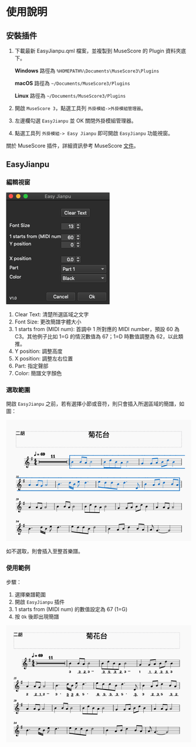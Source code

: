 # 使用說明
## 安裝插件
1. 下載最新 EasyJianpu.qml 檔案，並複製到 MuseScore 的 Plugin 資料夾底下。

	**Windows** 路徑為 `%HOMEPATH%\Documents\MuseScore3\Plugins`
	
	
	**macOS** 路徑為 `~/Documents/MuseScore3/Plugins`
	
	**Linux** 路徑為 `~/Documents/MuseScore3/Plugins`
	

2.  開啟 `MuseScore 3`，點選工具列 `外掛模組->外掛模組管理器`。
3. 左邊欄勾選 `EasyJianpu` 並 OK 關閉外掛模組管理器。
4. 點選工具列 `外掛模組-> Easy Jianpu` 即可開啟 `EasyJianpu` 功能視窗。

關於 MuseScore 插件，詳細資訊參考 MuseScore [文件](https://musescore.org/en/handbook/3/plugins)。

## EasyJianpu

### 編輯視窗
<img src="./images/001.png" /> 

1. Clear Text: 清楚所選區域之文字
2. Font Size: 更改簡譜字體大小
3. 1 starts from (MIDI num): 首調中 1 所對應的 MIDI number，預設 60 為 C3。其他例子比如 1=G 的情況數值為 67；1=D 時數值調整為 62，以此類推。
4. Y position: 調整高度
5. X position: 調整左右位置
6. Part: 指定聲部
7. Color: 簡譜文字顏色

### 選取範圍

開啟 `EasyJianpu` 之前，若有選擇小節或音符，則只會插入所選區域的簡譜，如圖：

<img src="./images/002.png" /> 

如不選取，則會插入至整首樂譜。

### 使用範例

步驟：

1. 選擇樂譜範圍
2. 開啟 `EasyJianpu` 插件
3. 1 starts from (MIDI num) 的數值設定為 67 (1=G)
4. 按 `Ok` 後即出現簡譜


<img src="./images/003.png" /> 